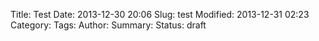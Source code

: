 Title: Test
Date: 2013-12-30 20:06
Slug: test
Modified: 2013-12-31 02:23
Category: 
Tags: 
Author: 
Summary: 
Status: draft

